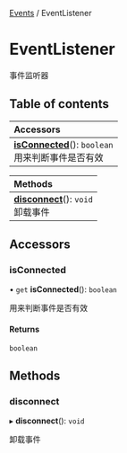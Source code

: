 [Events](../modules/Events.Events.md) / EventListener

# EventListener <Badge type="tip" text="Class" /> <Score text="EventListener" />

事件监听器

## Table of contents

| Accessors |
| :-----|
| **[isConnected](Events.EventListener.md#isconnected)**(): `boolean` <br> 用来判断事件是否有效|

| Methods |
| :-----|
| **[disconnect](Events.EventListener.md#disconnect)**(): `void` <br> 卸载事件|

## Accessors

### isConnected <Score text="isConnected" /> 

• `get` **isConnected**(): `boolean`

用来判断事件是否有效

#### Returns

`boolean`

## Methods

### disconnect <Score text="disconnect" /> 

▸ **disconnect**(): `void` <Badge type="tip" text="other" />

卸载事件


